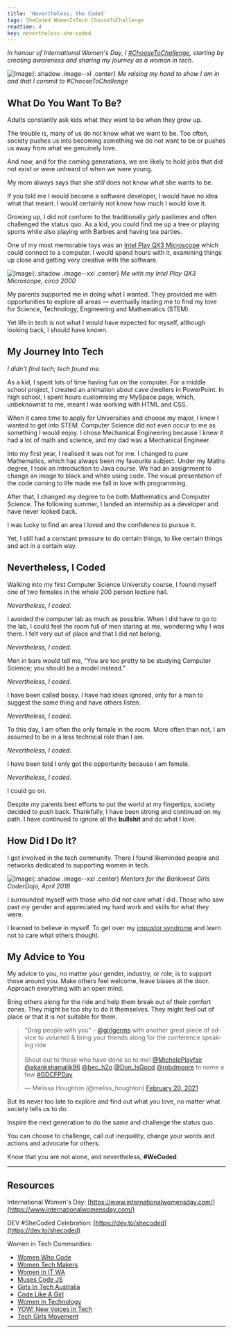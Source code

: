 ```yaml
---
title: 'Nevertheless, She Coded'
tags: SheCoded WomenInTech ChooseToChallenge
readtime: 4
key: nevertheless-she-coded
---
```


*In honour of International Women's Day, I [#ChooseToChallenge](https://www.internationalwomensday.com/theme), starting by creating awareness and sharing my journey as a woman in tech.*

![Image](/assets/images/she-coded/ChooseToChallenge.jpg){:.shadow .image--xl .center}
<em class="sub-title center" >Me raising my hand to show I am in and that I commit to #ChooseToChallenge</em>

## What Do You Want To Be?
Adults constantly ask kids what they want to be when they grow up.

The trouble is, many of us do not know what we want to be. Too often, society pushes us into becoming something we do not want to be or pushes us away from what we genuinely love.

And now, and for the coming generations, we are likely to hold jobs that did not exist or were unheard of when we were young.

My mom always says that she *still* does not know what she wants to be.

If you told me I would become a software developer, I would have no idea what that meant. I would certainly not know how much I would love it.

Growing up, I did not conform to the traditionally *girly* pastimes and often challenged the status quo. As a kid, you could find me up a tree or playing sports while also playing with Barbies and having tea parties.

One of my most memorable toys was an [Intel Play QX3 Microscope](https://en.wikipedia.org/wiki/Intel_Play) which could connect to a computer. I would spend hours with it, examining things up close and getting very creative with the software.

![Image](/assets/images/she-coded/Microscope.jpg){:.shadow .image--xxl .center}
<em class="sub-title center">Me with my Intel Play QX3 Microscope, circa 2000</em>

My parents supported me in doing what I wanted. They provided me with opportunities to explore all areas — eventually leading me to find my love for Science, Technology, Engineering and Mathematics (STEM).

Yet life in tech is not what I would have expected for myself, although looking back, I should have known.

## My Journey Into Tech
*I didn't find tech; tech found me.*

As a kid, I spent lots of time having fun on the computer. For a middle school project, I created an animation about cave dwellers in PowerPoint. In high school, I spent hours customising my MySpace page, which, unbeknownst to me, meant I was working with HTML and CSS.

When it came time to apply for Universities and choose my major, I knew I wanted to get into STEM. Computer Science did not even occur to me as something I would enjoy. I chose Mechanical Engineering because I knew it had a lot of math and science, and my dad was a Mechanical Engineer.

Into my first year, I realised it was not for me. I changed to pure Mathematics, which has always been my favourite subject. Under my Maths degree, I took an Introduction to Java course. We had an assignment to change an image to black and white using code. The visual presentation of the code coming to life made me fall in love with programming.

After that, I changed my degree to be both Mathematics and Computer Science. The following summer, I landed an internship as a developer and have never looked back.

I was lucky to find an area I loved and the confidence to pursue it.

Yet, I still had a constant pressure to do certain things, to like certain things and act in a certain way.

## Nevertheless, I Coded

Walking into my first Computer Science University course, I found myself one of two females in the whole 200 person lecture hall.

*Nevertheless, I coded.*

I avoided the computer lab as much as possible. When I did have to go to the lab, I could feel the room full of men staring at me, wondering why I was there. I felt very out of place and that I did not belong.

*Nevertheless, I coded.*

Men in bars would tell me, "You are too pretty to be studying Computer Science; you should be a model instead."

*Nevertheless, I coded.*

I have been called bossy. I have had ideas ignored, only for a man to suggest the same thing and have others listen.

*Nevertheless, I coded.*

To this day, I am often the only female in the room. More often than not, I am assumed to be in a less technical role than I am.

*Nevertheless, I coded.*

I have been told I only got the opportunity because I am female.

*Nevertheless, I coded.*

I could go on.

Despite my parents best efforts to put the world at my fingertips, society decided to push back. Thankfully, I have been strong and continued on my path. I have continued to ignore all the **bullshit** and do what I love.

## How Did I Do It?
I got involved in the tech community. There I found likeminded people and networks dedicated to supporting women in tech.

![Image](/assets/images/she-coded/GirlsDojo.jpeg){:.shadow .image--xxl .center}
<em class="sub-title center">Mentors for the Bankwest Girls CoderDojo, April 2018</em>

I surrounded myself with those who did not care what I did. Those who saw past my gender and appreciated my hard work and skills for what they were.

I learned to believe in myself. To get over my [impostor syndrome](https://melissahoughton.dev/2020/02/22/impostor-syndrome.html) and learn not to care what others thought.

## My Advice to You
My advice to you, no matter your gender, industry, or role, is to support those around you. Make others feel welcome, leave biases at the door. Approach everything with an open mind.

Bring others along for the ride and help them break out of their comfort zones. They might be too shy to do it themselves. They might feel out of place or that it is not suitable for them.

<blockquote class="twitter-tweet tw-align-center" data-theme="dark"><p lang="en" dir="ltr">&quot;Drag people with you&quot; - <a href="https://twitter.com/girlgerms?ref_src=twsrc%5Etfw">@girlgerms</a> with another great piece of advice to voluntell &amp; bring your friends along for the conference speaking ride<br><br>Shout out to those who have done so to me! <a href="https://twitter.com/MichelePlayfair?ref_src=twsrc%5Etfw">@MichelePlayfair</a> <a href="https://twitter.com/akankshamalik96?ref_src=twsrc%5Etfw">@akankshamalik96</a> <a href="https://twitter.com/bec_h2o?ref_src=twsrc%5Etfw">@bec_h2o</a> <a href="https://twitter.com/Don_IsGood?ref_src=twsrc%5Etfw">@Don_IsGood</a> <a href="https://twitter.com/robdmoore?ref_src=twsrc%5Etfw">@robdmoore</a> to name a few <a href="https://twitter.com/hashtag/GDCFPDay?src=hash&amp;ref_src=twsrc%5Etfw">#GDCFPDay</a></p>&mdash; Melissa Houghton (@meliss_houghton) <a href="https://twitter.com/meliss_houghton/status/1362957830332973058?ref_src=twsrc%5Etfw">February 20, 2021</a></blockquote> <script async src="https://platform.twitter.com/widgets.js" charset="utf-8"></script>

But its never too late to explore and find out what you love, no matter what society tells us to do.

Inspire the next generation to do the same and challenge the status quo.

You can choose to challenge, call out inequality, change your words and actions and advocate for others.

Know that you are not alone, and nevertheless, **#WeCoded**.

***

## Resources
International Women's Day: [https://www.internationalwomensday.com/](https://www.internationalwomensday.com/)

DEV #SheCoded Celebration: [https://dev.to/shecoded](https://dev.to/shecoded)

Women in Tech Communities:
- [Women Who Code](https://www.womenwhocode.com/)
- [Women Tech Makers](https://www.womentechmakers.com/)
- [Women In IT WA](https://www.witwa.org.au/)
- [Muses Code JS](https://musescodejs.org/)
- [Girls In Tech Australia](https://australia.girlsintech.org/)
- [Code Like A Girl](https://www.codelikeagirl.com/)
- [Women in Technology](https://www.wit.org.au/)
- [YOW! New Voices in Tech](https://yowconference.com/newvoices/)
- [Tech Girls Movement](https://www.techgirlsmovement.org/)

***
